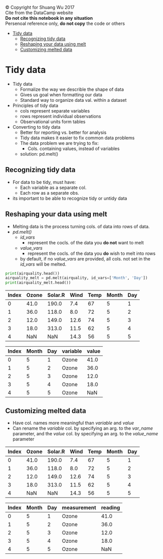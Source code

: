 &copy; Copyright for Shuang Wu 2017<br>
Cite from the DataCamp website<br>
**Do not cite this notebook in any situation**<br>
Persenoal reference only, **do not copy** the code or others
- [Tidy data](#tidy-data)
    - [Recognizing tidy data](#recognizing-tidy-data)
    - [Reshaping your data using melt](#reshaping-your-data-using-melt)
    - [Customizing melted data](#customizing-melted-data)


# Tidy data

* Tidy data
    * Formalize the way we describle the shape of data
    * Gives us goal when formatting our data
    * Standard way to organize data val. within a dataset
* Principles of tidy data
    * cols represent separate variables
    * rows represent individual observations
    * Observational units form tables
* Converting to tidy data
    * Better for reporting vs. better for analysis
    * Tidy data makes it easier to fix common data problems
    * The data problem we are trying to fix:
        * Cols. containing values, instead of variables
    * solution: pd.melt()

## Recognizing tidy data

* For data to be tidy, must have:
    * Each variable as a separate col.
    * Each row as a separate obs.
* its important to be able to recognize tidy or untidy data

## Reshaping your data using melt

* Melting data is the process turning cols. of data into rows of data.
* *pd.melt()*
    * _id_vars_
        * represent the cocls. of the data you **do not** want to melt
    * _value_vars_
        * represent the cocls. of the data you **do** wish to melt into rows
    * by default, if no _value_vars_ are provided, all cols. not set in the _id_vars_ will be melted.
```python {.input}
print(airquality.head())
airquality_melt = pd.melt(airquality, id_vars=['Month', 'Day'])
print(airquality_melt.head())
```

Index | Ozone | Solar.R | Wind | Temp | Month | Day
------|-------|---------|------|------|-------|----
0 | 41.0 | 190.0 | 7.4 | 67 | 5 | 1
1 | 36.0 | 118.0 | 8.0 | 72 | 5 | 2
2 | 12.0 | 149.0 | 12.6 | 74 | 5 | 3
3 | 18.0 | 313.0 | 11.5 | 62 | 5 | 4
4 | NaN | NaN | 14.3 | 56 | 5 | 5

Index | Month | Day | variable | value
------|-------|-----|----------|------
0 | 5 | 1 | Ozone | 41.0
1 | 5 | 2 | Ozone | 36.0
2 | 5 | 3 | Ozone | 12.0
3 | 5 | 4 | Ozone | 18.0
4 | 5 | 5 | Ozone | NaN

## Customizing melted data

* Have col. names more meaningful than _variable_ and _value_
* Can rename the _variable_ col. by specifying an arg. to the _var_name_ parameter, and the _value_ col. by specifying an arg. to the _value_name_ parameter

Index | Ozone | Solar.R | Wind | Temp | Month | Day
------|-------|---------|------|------|-------|----
0 | 41.0 | 190.0 | 7.4 | 67 | 5 | 1
1 | 36.0 | 118.0 | 8.0 | 72 | 5 | 2
2 | 12.0 | 149.0 | 12.6 | 74 | 5 | 3
3 | 18.0 | 313.0 | 11.5 | 62 | 5 | 4
4 | NaN | NaN | 14.3 | 56 | 5 | 5

Index | Month | Day | measurement | reading
------|-------|-----|-------------|--------
0 | 5 | 1 | Ozone | 41.0
1 | 5 | 2 | Ozone | 36.0
2 | 5 | 3 | Ozone | 12.0
3 | 5 | 4 | Ozone | 18.0
4 | 5 | 5 | Ozone | NaN